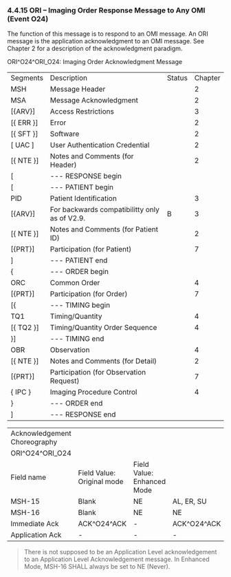### 4.4.15 ORI – Imaging Order Response Message to Any OMI (Event O24)

The function of this message is to respond to an OMI message. An ORI message is the application acknowledgment to an OMI message. See Chapter 2 for a description of the acknowledgment paradigm.

ORI^O24^ORI_O24: Imaging Order Acknowledgment Message

|     |     |     |     |
| --- | --- | --- | --- |
| Segments | Description | Status | Chapter |
| MSH | Message Header |  | 2 |
| MSA | Message Acknowledgment |  | 2 |
| [\{ARV}] | Access Restrictions |  | 3 |
| [\{ ERR }] | Error |  | 2 |
| [\{ SFT }] | Software |  | 2 |
| [ UAC ] | User Authentication Credential |  | 2 |
| [\{ NTE }] | Notes and Comments (for Header) |  | 2 |
| [ | --- RESPONSE begin |  |  |
| [ | --- PATIENT begin |  |  |
| PID | Patient Identification |  | 3 |
| [\{ARV}] | For backwards compatibilitty only as of V2.9. | B | 3 |
| [\{ NTE }] | Notes and Comments (for Patient ID) |  | 2 |
| [\{PRT}] | Participation (for Patient) |  | 7 |
| ] | --- PATIENT end |  |  |
| \{ | --- ORDER begin |  |  |
| ORC | Common Order |  | 4 |
| [\{PRT}] | Participation (for Order) |  | 7 |
| [\{ | --- TIMING begin |  |  |
| TQ1 | Timing/Quantity |  | 4 |
| [\{ TQ2 }] | Timing/Quantity Order Sequence |  | 4 |
| }] | --- TIMING end |  |  |
| OBR | Observation |  | 4 |
| [\{ NTE }] | Notes and Comments (for Detail) |  | 2 |
| [\{PRT}] | Participation (for Observation Request) |  | 7 |
| \{ IPC } | Imaging Procedure Control |  | 4 |
| } | --- ORDER end |  |  |
| ] | --- RESPONSE end |  |  |

|     |     |     |     |
| --- | --- | --- | --- |
| Acknowledgement Choreography |  |  |  |
| ORI^O24^ORI_O24 |  |  |  |
| Field name | Field Value: Original mode | Field Value: Enhanced Mode |  |
| MSH-15 | Blank | NE | AL, ER, SU |
| MSH-16 | Blank | NE | NE |
| Immediate Ack | ACK^O24^ACK | - | ACK^O24^ACK |
| Application Ack | - | - | - |

> There is not supposed to be an Application Level acknowledgement to an Application Level Acknowledgement message. In Enhanced Mode, MSH-16 SHALL always be set to NE (Never).
